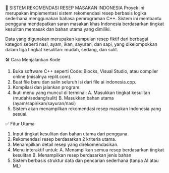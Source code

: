 🍲 SISTEM REKOMENDASI RESEP MASAKAN INDONESIA
Proyek ini merupakan implementasi sistem rekomendasi resep berbasis logika sederhana menggunakan bahasa pemrograman C++. Sistem ini membantu pengguna mendapatkan saran masakan khas Indonesia berdasarkan tingkat kesulitan memasak dan bahan utama yang dimiliki.

Data yang digunakan merupakan kumpulan resep fiktif dari berbagai kategori seperti nasi, ayam, ikan, sayuran, dan sapi, yang dikelompokkan dalam tiga tingkat kesulitan: mudah, sedang, dan sulit.

🛠️ Cara Menjalankan Kode
1. Buka software C++ seperti Code::Blocks, Visual Studio, atau compiler online (misalnya replit.com).
2. Buat file baru dan salin seluruh isi dari file ai indonesia.cpp.
3. Kompilasi dan jalankan program.
4. Ikuti menu yang muncul di terminal:
	A. Masukkan tingkat kesulitan (mudah/sedang/sulit)
	B. Masukkan bahan utama (ayam/sapi/ikan/sayuran/nasi)
5. Sistem akan menampilkan rekomendasi resep masakan Indonesia yang sesuai.

✅ Fitur Utama
1. Input tingkat kesulitan dan bahan utama dari pengguna.
2. Rekomendasi resep berdasarkan 2 kriteria utama.
3. Menampilkan detail resep yang direkomendasikan.
4. Menu interaktif untuk:
	A. Menampilkan semua resep berdasarkan tingkat kesulitan
	B. Menampilkan resep berdasarkan jenis bahan
5. Sistem berbasis struktur data dan pencarian sederhana (tanpa AI atau ML)

